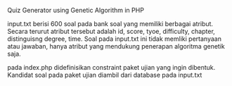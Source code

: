 Quiz Generator using Genetic Algorithm in PHP

input.txt berisi 600 soal pada bank soal yang memiliki berbagai atribut. Secara terurut atribut tersebut adalah id, score, tyoe, difficulty, chapter, distinguisng degree, time. Soal pada input.txt ini tidak memliki pertanyaan atau jawaban, hanya atribut yang mendukung penerapan algoritma genetik saja.

pada index.php didefinisikan constraint paket ujian yang ingin dibentuk. Kandidat soal pada paket ujian diambil dari database pada input.txt
